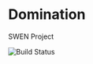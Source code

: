 # Domination
SWEN Project

![Build Status](https://travis-ci.org/BLamy/Domination.svg?branch=master)
